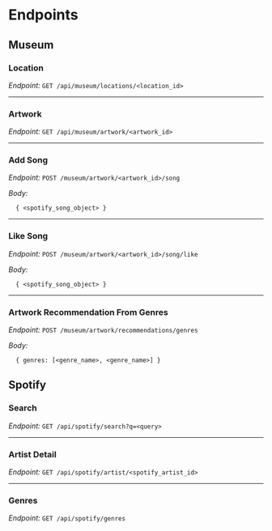 # Endpoints

## Museum

### Location
*Endpoint:* `GET /api/museum/locations/<location_id>`

---

### Artwork
*Endpoint:* `GET /api/museum/artwork/<artwork_id>`

---

### Add Song
*Endpoint:* `POST /museum/artwork/<artwork_id>/song`

*Body:*
```
  { <spotify_song_object> }
```

---

### Like Song
*Endpoint:* `POST /museum/artwork/<artwork_id>/song/like`

*Body:*
```
  { <spotify_song_object> }
```

---

### Artwork Recommendation From Genres
*Endpoint:* `POST /museum/artwork/recommendations/genres`

*Body:*
```
  { genres: [<genre_name>, <genre_name>] }
```

## Spotify

### Search
*Endpoint:* `GET /api/spotify/search?q=<query>`

---

### Artist Detail
*Endpoint:* `GET /api/spotify/artist/<spotify_artist_id>`

---

### Genres
*Endpoint:* `GET /api/spotify/genres`
